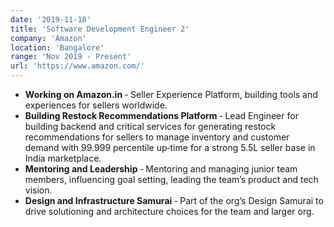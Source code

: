 ```yaml
---
date: '2019-11-18'
title: 'Software Development Engineer 2'
company: 'Amazon'
location: 'Bangalore'
range: 'Nov 2019 - Present'
url: 'https://www.amazon.com/'
---
```


- **Working on Amazon.in** ‐ Seller Experience Platform, building tools and experiences for sellers worldwide.
- **Building Restock Recommendations Platform** ‐ Lead Engineer for building backend and critical services for generating restock recommendations for sellers to manage inventory and customer demand with 99.999 percentile up‐time for a strong 5.5L seller base in India marketplace.
- **Mentoring and Leadership** ‐ Mentoring and managing junior team members, influencing goal setting, leading the team’s product and tech vision.
- **Design and Infrastructure Samurai** ‐ Part of the org’s Design Samurai to drive solutioning and architecture choices for the team and larger org.